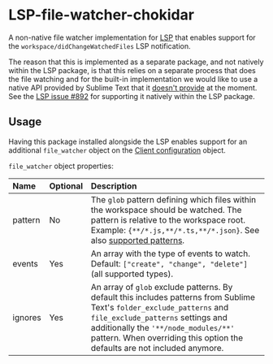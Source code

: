 # LSP-file-watcher-chokidar

A non-native file watcher implementation for [LSP](https://packagecontrol.io/packages/LSP) that enables support for the `workspace/didChangeWatchedFiles` LSP notification.

The reason that this is implemented as a separate package, and not natively within the LSP package, is that this relies on a separate process that does the file watching and for the built-in implementation we would like to use a native API provided by Sublime Text that it [doesn't provide](https://github.com/sublimehq/sublime_text/issues/2669) at the moment. See the [LSP issue #892](https://github.com/sublimelsp/LSP/issues/892) for supporting it natively within the LSP package.

## Usage

Having this package installed alongside the LSP enables support for an additional `file_watcher` object on the [Client configuration](https://lsp.sublimetext.io/guides/client_configuration/) object.

`file_watcher` object properties:

| Name    | Optional | Description |
|:--------|:---------|:------------|
| pattern | No       | The `glob` pattern defining which files within the workspace should be watched. The pattern is relative to the workspace root. Example: `{**/*.js,**/*.ts,**/*.json}`. See also [supported patterns](https://microsoft.github.io/language-server-protocol/specifications/specification-3-17/#fileSystemWatcher). |
| events  | Yes      | An array with the type of events to watch. Default: `["create", "change", "delete"]` (all supported types). |
| ignores | Yes      | An array of `glob` exclude patterns. By default this includes patterns from Sublime Text's `folder_exclude_patterns` and `file_exclude_patterns` settings and additionally the `'**/node_modules/**'` pattern. When overriding this option the defaults are not included anymore. |
